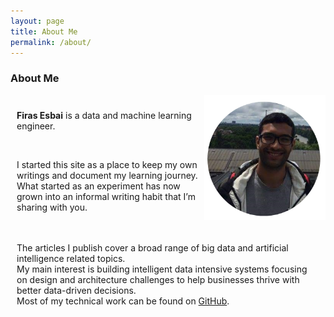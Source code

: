 ```yaml
---
layout: page
title: About Me
permalink: /about/
---
```


<style>
   .flex-container{
      display: flex
   }
   .row-one{
      width: 300px;
      flex: 1 auto;
      padding: 10px;
   }
   .centre-container{
      padding: 10px;
   }
   .success-message {
      background-color: #4CAF50;
      color: white;
      padding: 10px;
      border-radius: 5px;
      display: flex;
      justify-content: space-between;
      align-items: center;
      width: 300px;
      margin-top: 20px;
  }
  .close-button {
      cursor: pointer;
  }
   form {
      width: 300px; 
      margin: 0; 
      margin-bottom: 20px;
   }
   label {
      display: block; 
      margin-bottom: 5px; 
   }
   input[type="text"],
   input[type="email"],
   textarea {
      width: 100%; 
      padding: 10px; 
      margin-bottom: 10px;
   }
   input[type="submit"] {
      background-color: #007bff; 
      color: white;
      padding: 10px 15px;
      border: none;
      cursor: pointer;
}
</style>

### About Me ###

<div class="flex-container">
   <div class="row-one">
      <p> 
         <b>Firas Esbai</b> is a data and machine learning engineer.
      </p>
	  <br/>
      <p>
         I started this site as a place to keep my own writings and document my learning journey. <br/>
         What started as an experiment has now grown into an informal writing habit that I’m sharing with you. 
      </p>
   </div>
   <div class="row-two"> 
      <img alt="profile-picture" style="float:right;" src="/assets/images/0_profile.png" height="200" width="200">
   </div>
</div>
<div class="centre-container">
   <p>
      The articles I publish cover a broad range of big data and artificial intelligence related topics. <br/>
      My main interest is building intelligent data intensive systems focusing on design and architecture challenges to help businesses thrive with better data-driven decisions. <br/>
	  Most of my technical work can be found on <a href="https://github.com/firasesbai">GitHub</a>.
   </p>
</div>